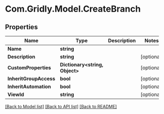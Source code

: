# Com.Gridly.Model.CreateBranch

## Properties

Name | Type | Description | Notes
------------ | ------------- | ------------- | -------------
**Name** | **string** |  | 
**Description** | **string** |  | [optional] 
**CustomProperties** | **Dictionary&lt;string, Object&gt;** |  | [optional] 
**InheritGroupAccess** | **bool** |  | [optional] 
**InheritAutomation** | **bool** |  | [optional] 
**ViewId** | **string** |  | [optional] 

[[Back to Model list]](../README.md#documentation-for-models) [[Back to API list]](../README.md#documentation-for-api-endpoints) [[Back to README]](../README.md)

